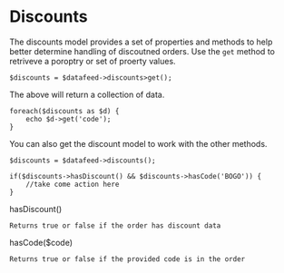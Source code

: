 # Discounts

The discounts model provides a set of properties and methods to help better determine handling of discoutned orders.
Use the `get` method to retriveve a poroptry or set of proerty values.

```
$discounts = $datafeed->discounts>get();
```
The above will return a collection of data.

```
foreach($discounts as $d) {
    echo $d->get('code');
}
```

You can also get the discount model to work with the other methods.
```
$discounts = $datafeed->discounts();

if($discounts->hasDiscount() && $discounts->hasCode('BOGO')) {
    //take come action here
}

```
hasDiscount()
```
Returns true or false if the order has discount data

```
hasCode($code)
```
Returns true or false if the provided code is in the order
